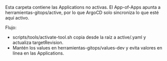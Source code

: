 Esta carpeta contiene las Applications no activas. El App-of-Apps apunta a herramientas-gitops/active, por lo que ArgoCD solo sincroniza lo que esté aquí activo.

Flujo:
- scripts/tools/activate-tool.sh <tool> copia desde la raíz a active/<tool>.yaml y actualiza targetRevision.
- Mantén los values en herramientas-gitops/values-dev y evita valores en línea en las Applications.
